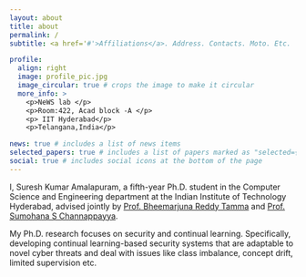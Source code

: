 ```yaml
---
layout: about
title: about
permalink: /
subtitle: <a href='#'>Affiliations</a>. Address. Contacts. Moto. Etc.

profile:
  align: right
  image: profile_pic.jpg
  image_circular: true # crops the image to make it circular
  more_info: >
    <p>NeWS lab </p>
    <p>Room:422, Acad block -A </p>
    <p> IIT Hyderabad</p>
    <p>Telangana,India</p>

news: true # includes a list of news items
selected_papers: true # includes a list of papers marked as "selected={true}"
social: true # includes social icons at the bottom of the page
---
```


I, Suresh Kumar Amalapuram, a fifth-year Ph.D. student in the Computer Science and Engineering department at the Indian Institute of Technology Hyderabad, advised jointly by [Prof. Bheemarjuna Reddy Tamma](https://people.iith.ac.in/tbr/) and [Prof. Sumohana S Channappayya](https://people.iith.ac.in/sumohana/).  

My Ph.D. research focuses on  security and continual learning. Specifically, developing continual learning-based security systems that are adaptable to novel cyber threats and deal with issues like class imbalance, concept drift, limited supervision etc.   


